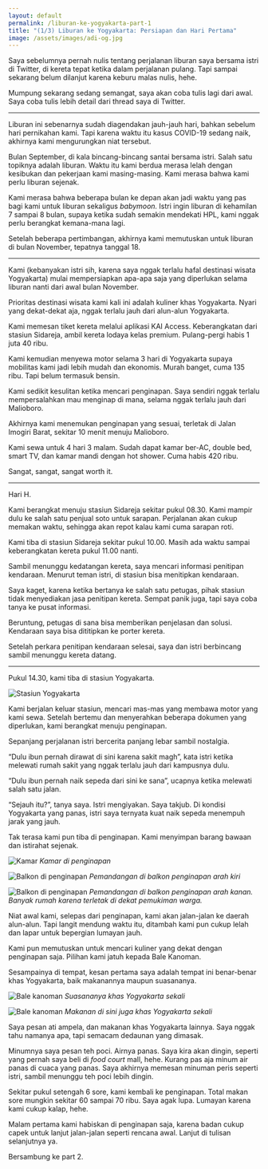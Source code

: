 ```yaml
---
layout: default
permalink: /liburan-ke-yogyakarta-part-1
title: "(1/3) Liburan ke Yogyakarta: Persiapan dan Hari Pertama"
image: /assets/images/adi-og.jpg
---
```


Saya sebelumnya pernah nulis tentang perjalanan liburan saya bersama istri di Twitter, di kereta tepat ketika dalam perjalanan pulang. Tapi sampai sekarang belum dilanjut karena keburu malas nulis, hehe.

Mumpung sekarang sedang semangat, saya akan coba tulis lagi dari awal. Saya coba tulis lebih detail dari thread saya di Twitter.

***

Liburan ini sebenarnya sudah diagendakan jauh-jauh hari, bahkan sebelum hari pernikahan kami. Tapi karena waktu itu kasus COVID-19 sedang naik, akhirnya kami mengurungkan niat tersebut.

Bulan September, di kala bincang-bincang santai bersama istri. Salah satu topiknya adalah liburan. Waktu itu kami berdua merasa lelah dengan kesibukan dan pekerjaan kami masing-masing. Kami merasa bahwa kami perlu liburan sejenak.

Kami merasa bahwa beberapa bulan ke depan akan jadi waktu yang pas bagi kami untuk liburan sekaligus *babymoon.* Istri ingin liburan di kehamilan 7 sampai 8 bulan, supaya ketika sudah semakin mendekati HPL, kami nggak perlu berangkat kemana-mana lagi.

Setelah beberapa pertimbangan, akhirnya kami memutuskan untuk liburan di bulan November, tepatnya tanggal 18.

***

Kami (kebanyakan istri sih, karena saya nggak terlalu hafal destinasi wisata Yogyakarta) mulai mempersiapkan apa-apa saja yang diperlukan selama liburan nanti dari awal bulan November.

Prioritas destinasi wisata kami kali ini adalah kuliner khas Yogyakarta. Nyari yang dekat-dekat aja, nggak terlalu jauh dari alun-alun Yogyakarta.

Kami memesan tiket kereta melalui aplikasi KAI Access. Keberangkatan dari stasiun Sidareja, ambil kereta lodaya kelas premium. Pulang-pergi habis 1 juta 40 ribu.

Kami kemudian menyewa motor selama 3 hari di Yogyakarta supaya mobilitas kami jadi lebih mudah dan ekonomis. Murah banget, cuma 135 ribu. Tapi belum termasuk bensin.

Kami sedikit kesulitan ketika mencari penginapan. Saya sendiri nggak terlalu mempersalahkan mau menginap di mana, selama nggak terlalu jauh dari Malioboro.

Akhirnya kami menemukan penginapan yang sesuai, terletak di Jalan Imogiri Barat, sekitar 10 menit menuju Malioboro.

Kami sewa untuk 4 hari 3 malam. Sudah dapat kamar ber-AC, double bed, smart TV, dan kamar mandi dengan hot shower. Cuma habis 420 ribu.

Sangat, sangat, sangat worth it.

***

Hari H.

Kami berangkat menuju stasiun Sidareja sekitar pukul 08.30. Kami mampir dulu ke salah satu penjual soto untuk sarapan. Perjalanan akan cukup memakan waktu, sehingga akan repot kalau kami cuma sarapan roti.

Kami tiba di stasiun Sidareja sekitar pukul 10.00. Masih ada waktu sampai keberangkatan kereta pukul 11.00 nanti.

Sambil menunggu kedatangan kereta, saya mencari informasi penitipan kendaraan. Menurut teman istri, di stasiun bisa menitipkan kendaraan.

Saya kaget, karena ketika bertanya ke salah satu petugas, pihak stasiun tidak menyediakan jasa penitipan kereta. Sempat panik juga, tapi saya coba tanya ke pusat informasi.

Beruntung, petugas di sana bisa memberikan penjelasan dan solusi. Kendaraan saya bisa dititipkan ke porter kereta.

Setelah perkara penitipan kendaraan selesai, saya dan istri berbincang sambil menunggu kereta datang.

***

Pukul 14.30, kami tiba di stasiun Yogyakarta.

![Stasiun Yogyakarta](/assets/images/2023/01/stasiun-yogyakarta.jpeg)

Kami berjalan keluar stasiun, mencari mas-mas yang membawa motor yang kami sewa. Setelah bertemu dan menyerahkan beberapa dokumen yang diperlukan, kami berangkat menuju penginapan.

Sepanjang perjalanan istri bercerita panjang lebar sambil nostalgia.

“Dulu ibun pernah dirawat di sini karena sakit magh”, kata istri ketika melewati rumah sakit yang nggak terlalu jauh dari kampusnya dulu.

“Dulu ibun pernah naik sepeda dari sini ke sana”, ucapnya ketika melewati salah satu jalan.

“Sejauh itu?”, tanya saya. Istri mengiyakan. Saya takjub. Di kondisi Yogyakarta yang panas, istri saya ternyata kuat naik sepeda menempuh jarak yang jauh.

Tak terasa kami pun tiba di penginapan. Kami menyimpan barang bawaan dan istirahat sejenak.

![Kamar](/assets/images/2023/01/penginapan.jpeg)
*Kamar di penginapan*

![Balkon di penginapan](/assets/images/2023/01/balkon-penginapan-1.jpeg)
*Pemandangan di balkon penginapan arah kiri*

![Balkon di penginapan](/assets/images/2023/01/balkon-penginapan-1.jpeg)
*Pemandangan di balkon penginapan arah kanan. Banyak rumah karena terletak di dekat pemukiman warga.*

Niat awal kami, selepas dari penginapan, kami akan jalan-jalan ke daerah alun-alun. Tapi langit mendung waktu itu, ditambah kami pun cukup lelah dan lapar untuk bepergian lumayan jauh.

Kami pun memutuskan untuk mencari kuliner yang dekat dengan penginapan saja. Pilihan kami jatuh kepada Bale Kanoman.

Sesampainya di tempat, kesan pertama saya adalah tempat ini benar-benar khas Yogyakarta, baik makanannya maupun suasananya.

![Bale kanoman](/assets/images/2023/01/bale-kanoman-1.jpeg)
*Suasananya khas Yogyakarta sekali*

![Bale kanoman](/assets/images/2023/01/bale-kanoman-2.jpeg)
*Makanan di sini juga khas Yogyakarta sekali*

Saya pesan ati ampela, dan makanan khas Yogyakarta lainnya. Saya nggak tahu namanya apa, tapi semacam dedaunan yang dimasak.

Minumnya saya pesan teh poci. Airnya panas. Saya kira akan dingin, seperti yang pernah saya beli di *food court* mall, hehe. Kurang pas aja minum air panas di cuaca yang panas. Saya akhirnya memesan minuman peris seperti istri, sambil menunggu teh poci lebih dingin.

Sekitar pukul setengah 6 sore, kami kembali ke penginapan. Total makan sore mungkin sekitar 60 sampai 70 ribu. Saya agak lupa. Lumayan karena kami cukup kalap, hehe.

Malam pertama kami habiskan di penginapan saja, karena badan cukup capek untuk lanjut jalan-jalan seperti rencana awal. Lanjut di tulisan selanjutnya ya.

Bersambung ke part 2.
